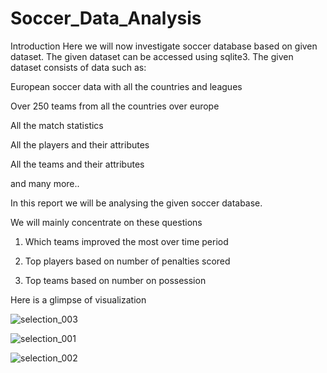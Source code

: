 # Soccer_Data_Analysis
Introduction
Here we will now investigate soccer database based on given dataset. The given dataset can be accessed using sqlite3. The given dataset consists of data such as:

European soccer data with all the countries and leagues

Over 250 teams from all the countries over europe

All the match statistics

All the players and their attributes

All the teams and their attributes

and many more..

In this report we will be analysing the given soccer database.

We will mainly concentrate on these questions

1) Which teams improved the most over time period

2) Top players based on number of penalties scored

3) Top teams based on number on possession

Here is a glimpse of visualization

![selection_003](https://user-images.githubusercontent.com/42818784/46556393-230e6c00-c904-11e8-9a12-33d8e044a395.png)

![selection_001](https://user-images.githubusercontent.com/42818784/46556391-2275d580-c904-11e8-8a68-01fa5a0696a7.png)

![selection_002](https://user-images.githubusercontent.com/42818784/46556392-230e6c00-c904-11e8-856f-40f954ac5761.png)



